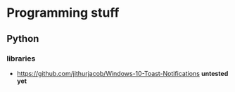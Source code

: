 # Programming stuff

## Python
### libraries
- https://github.com/jithurjacob/Windows-10-Toast-Notifications **untested yet**